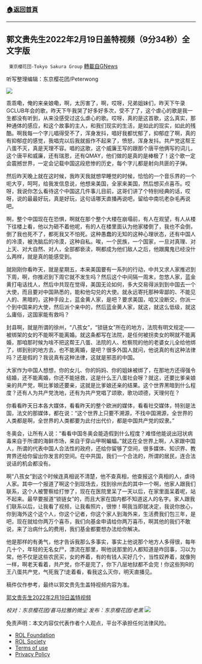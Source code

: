 ###  [:house:返回首頁](https://github.com/ourhimalayas/txt)
---


## 郭文贵先生2022年2月19日盖特视频（9分34秒）全文字版
` 東京櫻花団-Tokyo Sakura Group` [轉載自GNews](https://gnews.org/zh-hans/2034123/)

听写整理编辑：东京樱花团/Peterwong

![](https://assets.gnews.org/wp-content/uploads/2022/02/1-201.png)

乖乖嘞，俺的来亲娘嘞，啊，太厉害了，啊，哎呀，兄弟姐妹们，昨天下午录GCLUB年会的歌，昨天下午我哭了好多好多次，受不了了，这个虐心的歌是我一生都没有听到，从来没感受过这么虐心的歌。哎呀，真的是这首歌，这么真实，那种通体的感应，和这个故事的主人，和我们现实的生活，是如此的现实，如此的残酷。啊我每一个字儿唱得受不了，浑身发抖，唱好我都忧郁了，抑郁症了啊，真的有抑郁症的感觉，我唱完以后我就振作不起来了，愤怒，浑身发抖。共产党这帮王八蛋不灭，真是天理不容。唱的这歌，这个威廉王写的跟那个唐平他俩写的词儿，这个唐平和威廉，还有瑞恩，还有QMAY，他们做的是真的是棒极了！这个歌一定会震撼世界，一定会记载中国这段悲惨的历史，每个字儿都是射向共匪的子弹。

然后昨天晚上就在这时候，我昨天我就想早睡觉的时候，恰恰的一个音乐界的一个呃大亨，呵呵，给我发信息说，他想来美国，全家来美国，然后想买点喜币。哎呀，我说你怎么看待这个中国这几件事儿目前，这哥们讲了个特别经典的话，哎呀，说的最最好玩，真是好玩，这句话哪天直播再说吧，留给中南坑老杂毛再说吧。

啊，整个中国现在在恐惧，啊就在那个整个大楼在崩塌前，有人在观望，有人从楼下往楼上看，他以为砸不着他呢，有的人在楼里面认为他家楼倒了，我也不会倒，倒了我也死不了，都死我又不怕死。这种愚蠢的无知的这种心理状态，还有中国人的冷漠，被洗脑后的冷漠，这种自私。唉，一个民族，一个国家，一旦对真理、对上天、对大自然、对人，全部都亵渎，啊都成为他们敌人之后，他跟魔鬼已经没什么两样，就是真的能感受到。

就刚刚你看昨天，就是星期五，本来美国要有一系列的行动，中共又求人家推迟到下周，啊，你推迟到下周它就不发生吗？然后这个中间隔一周末，忽悠人家，蓝金黄打电话找人，然后中共现在觉得，美国无论如何，多大交易得派到到中国去一个大使，而且要对中国熟悉的，能和他勾兑的大使。就永远寄托那种卑鄙的、不能见人的、黑暗的，这种手段上，蓝金黄人家，是吧？要求美国，咱又没断交，你派一个到中国来的大使，然后派个亲中的，然后蓝金黄人家，就这，就这么低级，就这么庸俗，这国家能有救吗？

封县啊，就是所谓的徐州，“八孩女”，“锁链女”所在的地方，法院有明文规定——被绑架的女的不能啊不能离婚。就这条都写在法院，是任何被拐卖女的啊就不能离婚，那咱那时候为啥不把这帮王八蛋、法院的人、检察院的他的老婆女儿全给他绑了，绑到别的地方去，也不能离婚，是吧？很多外国人就问，他说真的有这种法律吗？还是假的？我说真有这种法律，这就是邪恶的中国。

大家作为中国人想想，你的女儿、你的妈妈、你的姐妹被绑了，在那地方还得强令结婚，还不能离婚，你还不能拯救，这是什么王八蛋社会呀？就这，还要比爹亲娘亲的共产党，啊比爹娘还要亲，这就是比爹娘还亲的结果。这个世界黑暗到什么程度？还有人为共产党洗地，还有为共产党唱了颂歌，歌功颂德，天理何在？

你看看昨天日本各大媒体，看看昨天的整个欧洲的媒体，看看社交媒体，特别是法国，法文的那媒体，都在说：“这个世界上只要不溯源，不找中国溯源，全世界的人类都是啊，全世界的人类都要为此付出代价，都是中国共产党的奴隶。”

冬奥会，让所有人说：“看看中国冬奥会能造假到什么程度？难怪他能说出冠状病毒来自于所谓的海鲜市场，来自于穿山甲啊蝙蝠。”就这在全世界上啊，人家跟中国人，所谓的代表中国人合法性的政府，还给你留够了空间，很多媒体、知识界、教育界还给你留出你发言的空间。在中共国，我们一个合法的，所谓的居民，连合法说话的机会都没有。

啊“八孩女”到这个时候连真相说不清楚，他不查真相，他查报这个真相的人，虐待人家。其中一个报道了啊这个到现场去，找到徐州去的其中一个啊，他家人跟我们联系，这个人被警察给打惨了，现在在医院里呆了一天以后，在家里面呆着呢，站不起来。最早要报道“锁链女”的，而且大家在国内都不知道这人的名字。家人跟我们联系以后，让我看了视频，让我看照片，很惨！啊我当即就决定，我说你放心，你到海外这个这个人，你这个记者，你这个家人到海外来，生活费我们包三年，是吧，现在就给你两万个喜币，我们向基金申请给你两万喜币，啊其他的我们不敢说，来了治病什么的费用，我们基金都要想办法给你解决。

他是那样的有勇气，他才告诉我那么多事实，事实上他说那个地方人多得很，每年几十个，年轻的无名女尸，漂流在那里，啊他说那里的人都知道是咋回事，习以为常。他不仅是这些农民买，女的养着，有的有钱人买好几个，当性奴养着，就像狗一样，啊老天看着，共产党，你不是完了，你下八层地狱都不会完！你这些狗R的王八蛋共产党，气死我了!走着看，看我这么灭你，明天直播见。

稿件仅作参考，最终以郭文贵先生盖特视频内容为准。

[郭文贵先生2022年2月19日盖特视频](https://gettr.com/post/pviwuoa122)

*校对：东京樱花团/喜马拉雅的微尘
发布：东京樱花团/老黑*
![](https://assets.gnews.org/wp-content/uploads/2022/02/二维码.jpg)
 

免责声明：本文内容仅代表作者个人观点，平台不承担任何法律风险。

- [ROL Foundation](https://rolfoundation.org/)
- [ROL Society](https://rolsociety.org/)
- [Terms of use](https://gnews.org/terms-of-use-3/)
- [Privacy Policy](https://gnews.org/privacy-policy/)

